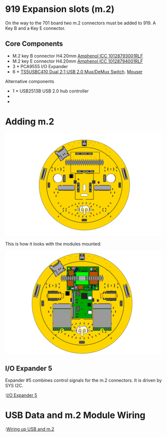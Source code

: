 # 919 Expansion slots (m.2)

On the way to the 701 board two m.2 connectors must be added to 919. A Key B and a Key E connector.

## Core Components

- M.2 key B connector H4.20mm [Amphenol ICC 10128793001RLF](https://www.amphenol-icc.com/pci-express-10128793001rlf.html)
- M.2 key E connector H4.20mm [Amphenol ICC 10128794001RLF](https://www.amphenol-icc.com/pci-express-10128794001rlf.html)
- 3 * PCA9555 I/O Expander
- 6 * [TS5USBC410 Dual 2:1 USB 2.0 Mux/DeMux Switch](../datasheets/USB/ts5usbc41.pdf). [Mouser](https://www.mouser.ch/ProductDetail/Texas-Instruments/TS5USBC410IYFFR?qs=sGAEpiMZZMutXGli8Ay4kPB6XEQFysSpdNErqZgdEYs%3D)


Alternative components

- 1 * USB2513B USB 2.0 hub controller
- 
- 



# Adding m.2

![919 back side](./919-smiley-back-face-SoM.png)


This is how it looks with the modules mounted:

![Back with daughter boards](./919-smiley-back-face-all-boards.png)


## I/O Expander 5

Expander #5 combines control signals for the m.2 connectors. It is driven by SYS I2C. 

:[I/O Expander 5](../pinouts/I2C_EXPANDER_5.md)


# USB Data and m.2 Module Wiring

:[Wiring up USB and m.2](../refs/USB_M2_BOARD_WIRING.md)


